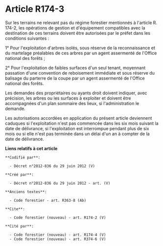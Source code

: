 # Article R174-3

Sur les terrains ne relevant pas du régime forestier mentionnés à l'article R. 174-2, les opérations de gestion et
d'équipement compatibles avec la destination de ces terrains doivent être autorisées par le préfet dans les conditions
suivantes :

1° Pour l'exploitation d'arbres isolés, sous réserve de la reconnaissance et du martelage préalables de ces arbres par un
agent assermenté de l'Office national des forêts ;

2° Pour l'exploitation de faibles surfaces d'un seul tenant, moyennant passation d'une convention de reboisement immédiate et
sous réserve du balisage du parterre de la coupe par un agent assermenté de l'Office national des forêts.

Les demandes des propriétaires ou ayants droit doivent indiquer, avec précision, les arbres ou les surfaces à exploiter et
doivent être accompagnées d'un plan sommaire des lieux, si l'administration le demande.

Les autorisations accordées en application du présent article deviennent caduques si l'exploitation n'est pas commencée dans
les six mois suivant la date de délivrance, si l'exploitation est interrompue pendant plus de six mois ou si elle n'est pas
terminée dans un délai d'un an à compter de la date de délivrance.

**Liens relatifs à cet article**

	**Codifié par**:

	  - Décret n°2012-836 du 29 juin 2012 (V)

	**Créé par**:

	  - Décret n°2012-836 du 29 juin 2012 - art. (V)

	**Anciens textes**:

	  - Code forestier - art. R363-8 (Ab)

	**Cite**:

	  - Code forestier (nouveau) - art. R174-2 (V)

	**Cité par**:

	  - Code forestier (nouveau) - art. R174-4 (V)
	  - Code forestier (nouveau) - art. R374-6 (V)
